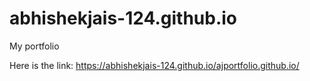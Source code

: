 # abhishekjais-124.github.io
My portfolio

Here is the link:
https://abhishekjais-124.github.io/ajportfolio.github.io/
